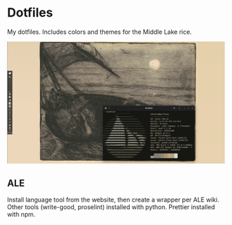# Dotfiles


My dotfiles. Includes colors and themes for the Middle Lake rice.


![screenshot](desktop.png)


## ALE


Install language tool from the website, then create a wrapper per ALE wiki. Other tools (write-good, proselint) installed with python. Prettier installed with npm.
